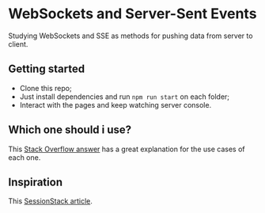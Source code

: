# WebSockets and Server-Sent Events

Studying WebSockets and SSE as methods for pushing data from server to client.

## Getting started

- Clone this repo;
- Just install dependencies and run `npm run start` on each folder;
- Interact with the pages and keep watching server console.

## Which one should i use?

This [Stack Overflow answer](https://stackoverflow.com/a/5326159) has a great explanation for the use cases of each one.

## Inspiration

This [SessionStack article](https://blog.sessionstack.com/how-javascript-works-deep-dive-into-websockets-and-http-2-with-sse-how-to-pick-the-right-path-584e6b8e3bf7).